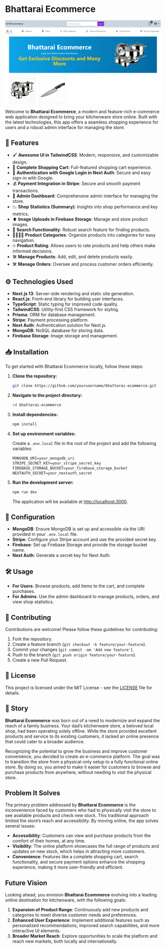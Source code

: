 # Bhattarai Ecommerce

![Bhattarai Ecommerce Preview](public/prev.png)

Welcome to **Bhattarai Ecommerce**, a modern and feature-rich e-commerce web application designed to bring your kitchenware store online. Built with the latest technologies, this app offers a seamless shopping experience for users and a robust admin interface for managing the store.

## 🚀 Features

- 🖌️ **Awesome UI in TailwindCSS**: Modern, responsive, and customizable design.
- 🛒 **Complete Shopping Cart**: Full-featured shopping cart experience.
- 🔐 **Authentication with Google Login in Next Auth**: Secure and easy sign-in with Google.
- 💰 **Payment Integration in Stripe**: Secure and smooth payment transactions.
- 👀 **Admin Dashboard**: Comprehensive admin interface for managing the store.
- 📉 **Shop Statistics (Summary)**: Insights into shop performance and key metrics.
- ⬆️ **Image Uploads in Firebase Storage**: Manage and store product images.
- 🔎 **Search Functionality**: Robust search feature for finding products.
- 👨‍👩‍👧‍👦 **Product Categories**: Organize products into categories for easy navigation.
- 🔥 **Product Rating**: Allows users to rate products and help others make informed decisions.
- 🛠️ **Manage Products**: Add, edit, and delete products easily.
- 🛠️ **Manage Orders**: Oversee and process customer orders efficiently.

## ⚙️ Technologies Used

- **Next.js 13**: Server-side rendering and static site generation.
- **React.js**: Front-end library for building user interfaces.
- **TypeScript**: Static typing for improved code quality.
- **TailwindCSS**: Utility-first CSS framework for styling.
- **Prisma**: ORM for database management.
- **Stripe**: Payment processing platform.
- **Next Auth**: Authentication solution for Next.js.
- **MongoDB**: NoSQL database for storing data.
- **Firebase Storage**: Image storage and management.

## 📥 Installation

To get started with Bhattarai Ecommerce locally, follow these steps:

1. **Clone the repository:**

    ```bash
    git clone https://github.com/yourusername/bhattarai-ecommerce.git
    ```

2. **Navigate to the project directory:**

    ```bash
    cd bhattarai-ecommerce
    ```

3. **Install dependencies:**

    ```bash
    npm install
    ```

4. **Set up environment variables:**

    Create a `.env.local` file in the root of the project and add the following variables:

    ```env
    MONGODB_URI=your_mongodb_uri
    STRIPE_SECRET_KEY=your_stripe_secret_key
    FIREBASE_STORAGE_BUCKET=your_firebase_storage_bucket
    NEXTAUTH_SECRET=your_nextauth_secret
    ```

5. **Run the development server:**

    ```bash
    npm run dev
    ```

    The application will be available at [http://localhost:3000](http://localhost:3000).

## 🔧 Configuration

- **MongoDB**: Ensure MongoDB is set up and accessible via the URI provided in your `.env.local` file.
- **Stripe**: Configure your Stripe account and use the provided secret key.
- **Firebase**: Set up Firebase Storage and provide the storage bucket name.
- **Next Auth**: Generate a secret key for Next Auth.

## 🛠️ Usage

- **For Users**: Browse products, add items to the cart, and complete purchases.
- **For Admins**: Use the admin dashboard to manage products, orders, and view shop statistics.

## 🤝 Contributing

Contributions are welcome! Please follow these guidelines for contributing:

1. Fork the repository.
2. Create a feature branch (`git checkout -b feature/your-feature`).
3. Commit your changes (`git commit -am 'Add new feature'`).
4. Push to the branch (`git push origin feature/your-feature`).
5. Create a new Pull Request.

## 📜 License

This project is licensed under the MIT License - see the [LICENSE](LICENSE) file for details.

## 📖 Story

**Bhattarai Ecommerce** was born out of a need to modernize and expand the reach of a family business. Your dad’s kitchenware store, a beloved local shop, had been operating solely offline. While the store provided excellent products and service to its existing customers, it lacked an online presence that could cater to a broader audience.

Recognizing the potential to grow the business and improve customer convenience, you decided to create an e-commerce platform. The goal was to transition the store from a physical-only setup to a fully functional online store. By doing so, you aimed to make it easier for customers to browse and purchase products from anywhere, without needing to visit the physical store.

## Problem It Solves

The primary problem addressed by **Bhattarai Ecommerce** is the inconvenience faced by customers who had to physically visit the store to see available products and check new stock. This traditional approach limited the store’s reach and accessibility. By moving online, the app solves several issues:

- **Accessibility**: Customers can view and purchase products from the comfort of their homes, at any time.
- **Visibility**: The online platform showcases the full range of products and updates on new stock, which helps in attracting more customers.
- **Convenience**: Features like a complete shopping cart, search functionality, and secure payment options enhance the shopping experience, making it more user-friendly and efficient.

## Future Vision

Looking ahead, you envision **Bhattarai Ecommerce** evolving into a leading online destination for kitchenware, with the following goals:

1. **Expansion of Product Range**: Continuously add new products and categories to meet diverse customer needs and preferences.
2. **Enhanced User Experience**: Implement additional features such as personalized recommendations, improved search capabilities, and more interactive UI elements.
3. **Broader Market Reach**: Explore opportunities to scale the platform and reach new markets, both locally and internationally.


